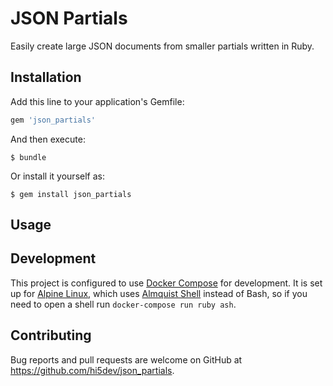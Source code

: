 # JSON Partials

Easily create large JSON documents from smaller partials written in Ruby.

## Installation

Add this line to your application's Gemfile:

```ruby
gem 'json_partials'
```

And then execute:

    $ bundle

Or install it yourself as:

    $ gem install json_partials

## Usage



## Development

This project is configured to use [Docker Compose](https://docs.docker.com/compose/) for development. It is set up for
[Alpine Linux](https://alpinelinux.org/), which uses [Almquist Shell](https://en.wikipedia.org/wiki/Almquist_shell)
instead of Bash, so if you need to open a shell run `docker-compose run ruby ash`.

## Contributing

Bug reports and pull requests are welcome on GitHub at https://github.com/hi5dev/json_partials.
